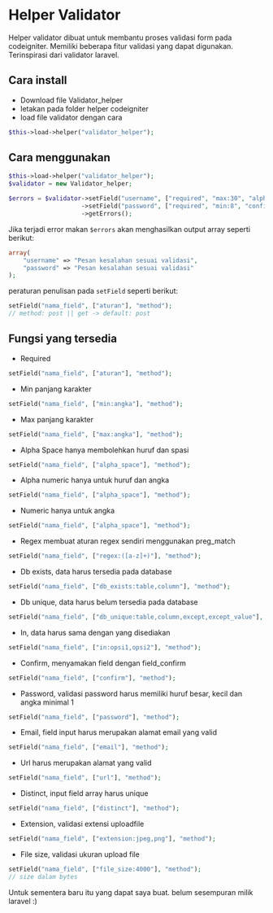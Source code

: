# Helper Validator
Helper validator dibuat untuk membantu proses validasi form pada codeigniter. Memiliki beberapa fitur validasi yang dapat digunakan. Terinspirasi dari validator laravel.

## Cara install
* Download file Validator_helper
* letakan pada folder helper codeigniter
* load file validator dengan cara
```php
$this->load->helper("validator_helper");
```

## Cara menggunakan
```php
$this->load->helper("validator_helper");
$validator = new Validator_helper;

$errors = $validator->setField("username", ["required", "max:30", "alpha_numeric"])
                    ->setField("password", ["required", "min:8", "confirm", "password"])
                    ->getErrors();
```

Jika terjadi error makan ```$errors``` akan menghasilkan output array seperti berikut:
```php
array(
    "username" => "Pesan kesalahan sesuai validasi",
    "password" => "Pesan kesalahan sesuai validasi"
);
```

peraturan penulisan pada ```setField``` seperti berikut:
```php
setField("nama_field", ["aturan"], "method");
// method: post || get -> default: post
```

## Fungsi yang tersedia
* Required
```php
setField("nama_field", ["aturan"], "method");
```

* Min panjang karakter
```php
setField("nama_field", ["min:angka"], "method");
```

* Max panjang karakter
```php
setField("nama_field", ["max:angka"], "method");
```

* Alpha Space hanya membolehkan huruf dan spasi
```php
setField("nama_field", ["alpha_space"], "method");
```

* Alpha numeric hanya untuk huruf dan angka
```php
setField("nama_field", ["alpha_space"], "method");
```

* Numeric hanya untuk angka
```php
setField("nama_field", ["alpha_space"], "method");
```

* Regex membuat aturan regex sendiri menggunakan preg_match
```php
setField("nama_field", ["regex:([a-z]+)"], "method");
```

* Db exists, data harus tersedia pada database
```php
setField("nama_field", ["db_exists:table,column"], "method");
```

* Db unique, data harus belum tersedia pada database
```php
setField("nama_field", ["db_unique:table,column,except,except_value"], "method");
```

* In, data harus sama dengan yang disediakan
```php
setField("nama_field", ["in:opsi1,opsi2"], "method");
```

* Confirm, menyamakan field dengan field_confirm
```php
setField("nama_field", ["confirm"], "method");
```

* Password, validasi password harus memiliki huruf besar, kecil dan angka minimal 1
```php
setField("nama_field", ["password"], "method");
```

* Email, field input harus merupakan alamat email yang valid
```php
setField("nama_field", ["email"], "method");
```

* Url harus merupakan alamat yang valid
```php
setField("nama_field", ["url"], "method");
```

* Distinct, input field array harus unique
```php
setField("nama_field", ["distinct"], "method");
```

* Extension, validasi extensi uploadfile
```php
setField("nama_field", ["extension:jpeg,png"], "method");
```

* File size, validasi ukuran upload file
```php
setField("nama_field", ["file_size:4000"], "method");
// size dalam bytes
```

Untuk sementera baru itu yang dapat saya buat. belum sesempuran milik laravel :)